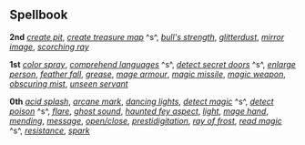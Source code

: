 ## **Spellbook**

**2nd**
*[create pit]*,
*[create treasure map]* ^s^,
*[bull's strength]*,
*[glitterdust]*,
*[mirror image]*,
*[scorching ray]*

**1st**
*[color spray]*,
*[comprehend languages]* ^s^,
*[detect secret doors]* ^s^,
*[enlarge person]*,
*[feather fall]*,
*[grease]*,
*[mage armour]*,
*[magic missile]*,
*[magic weapon]*,
*[obscuring mist]*,
*[unseen servant]*

**0th**
*[acid splash]*,
*[arcane mark]*,
*[dancing lights]*,
*[detect magic]* ^s^,
*[detect poison]* ^s^,
*[flare]*,
*[ghost sound]*,
*[haunted fey aspect]*,
*[light]*,
*[mage hand]*,
*[mending]*,
*[message]*,
*[open/close]*,
*[prestidigitation]*,
*[ray of frost]*,
*[read magic]* ^s^,
*[resistance]*,
*[spark]*

[2nd]: #
  [bull's strength]: :prd-spell-crb:bullsStrength
  [create pit]: :prd-spell-apg:createPit
  [create treasure map]: :prd-spell-apg:createTreasureMap
  [glitterdust]: :prd-spell-crb:glitterdust
  [mirror image]: :prd-spell-crb:mirrorImage
  [scorching ray]: :prd-spell-crb:scorchingRay

[1st]: #
  [color spray]: :prd-spell-crb:colorSpray
  [comprehend languages]: :prd-spell-crb:comprehendLanguages
  [detect secret doors]: :prd-spell-crb:detectSecretDoors
  [enlarge person]: :prd-spell-crb:enlargePerson
  [feather fall]: :prd-spell-crb:featherFall
  [grease]: :prd-spell-crb:grease
  [mage armour]: :prd-spell-crb:mageArmor
  [magic missile]: :prd-spell-crb:magicMissile
  [magic weapon]: :prd-spell-crb:magicWeapon
  [obscuring mist]: :prd-spell-crb:obscuringMist
  [unseen servant]: :prd-spell-crb:unseenServant

[0th]: #
  [acid splash]: :prd-spell-crb:acidSplash
  [arcane mark]: :prd-spell-crb:arcaneMark
  [dancing lights]: :prd-spell-crb:dancingLights
  [detect magic]: :prd-spell-crb:detectMagic
  [detect poison]: :prd-spell-crb:detectPoison
  [flare]: :prd-spell-crb:flare
  [ghost sound]: :prd-spell-crb:ghostSound
  [haunted fey aspect]: :prd-spell-uc:hauntedFeyAspect
  [light]: :prd-spell-crb:light
  [mage hand]: :prd-spell-crb:mageHand
  [mending]: :prd-spell-crb:mending
  [message]: :prd-spell-crb:message
  [open/close]: :prd-spell-crb:openClose
  [prestidigitation]: :prd-spell-crb:prestidigitation
  [ray of frost]: :prd-spell-crb:rayOfFrost
  [read magic]: :prd-spell-crb:readMagic
  [resistance]: :prd-spell-crb:resistance
  [spark]: :prd-spell-apg:spark